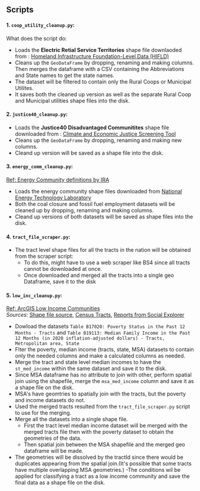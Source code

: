 ## Scripts

#### 1. `coop_utility_cleanup.py`:
What does the script do: <br>
- Loads the **Electric Retial Service Territories** shape file downlaoded from :  [Homeland Infrastructure Foundation-Level Data (HIFLD)](https://hifld-geoplatform.opendata.arcgis.com/datasets/geoplatform::electric-retail-service-territories-2/explore?location=21.841288%2C-93.233909%2C3.97)
- Cleans up the `GeoDataFrame` by dropping, renaming and making columns. Then merges the dataframe with a CSV containing the Abbreviations and State names to get the state names.
- The dataset will be filtered to contain only the Rural Coops or Municipal Utilites.
- It saves both the cleaned up version as well as the separate Rural Coop and Municipal utilities shape files into the disk.

#### 2. `justice40_cleanup.py`:
- Loads the **Justice40 Disadvantaged Communitites** shape file downloaded from : [Climate and Economic Justice Screening Tool](https://screeningtool.geoplatform.gov/en/#4.91/37.6/-92.43)
- Cleans up the `GeoDataFrame` by dropping, renaming and making new columns.
- Cleand up version will be saved as a shape file into the disk. 

#### 3. `energy_comm_cleanup.py`:
[Ref: Energy Community definitions by IRA](https://energycommunities.gov/energy-community-tax-credit-bonus/)
- Loads the energy community shape files downloaded from [National Energy Technology Laboratory](https://edx.netl.doe.gov/dataset/ira-energy-community-data-layers)
- Both the coal closure and fossil fuel employment datasets will be cleaned up by dropping, renaming and making columns.
- Cleand up versions of both datasets will be saved as shape files into the disk. 

#### 4. `tract_file_scraper.py`:
- The tract level shape files for all the tracts in the nation will be obtained from the scraper script:
    - To do this, might have to use a web scraper like BS4 since all tracts cannot be downloaded at once.
    - Once downloaded and merged all the tracts into a single geo Dataframe, save it to the disk

#### 5. `low_inc_cleanup.py`:
[Ref: ArcGIS Low Income Communities](https://www.esri.com/arcgis-blog/products/arcgis-living-atlas/decision-support/mapping-low-income-communities-in-the-us/)  
*Sources*: [Shape file source](https://www.census.gov/cgi-bin/geo/shapefiles/index.php), [Census Tracts](https://www2.census.gov/geo/tiger/TIGER2020/TRACT/), [Reports from Social Explorer](https://www.socialexplorer.com/reports/socialexplorer/en/)  
- Dowload the datasets `Table B17020: Poverty Status in the Past 12 Months - Tracts` and `Table B19113: Median Family Income in the Past 12 Months (in 2020 inflation-adjusted dollars) - Tracts, Metropolitan area, State`
- Flter the poverty, median income (tracts, state, MSA) datasets to contain only the needed columns and make a calculated columns as needed.
- Merge the tract and state level median incomes to have the `st_med_income` within the same dataset and save it to the disk.
- Since MSA dataframe has no attribute to join with other, perform spatial join using the shapefile, merge the `msa_med_income` column and save it as a shape file on the disk.
- MSA's have geomtries to spatially join with the tracts, but the poverty and income datasets do not.
- Used the merged tracts resulted from the `tract_file_scraper.py` script to use for the merging.
- Merge all the datasets into a single shape file.
    - First the tract level median income dataset will be merged with the merged tracts file then with the poverty dataset to obtain the geometries of the data.
    - Then spatial join between the MSA shapefile and the merged geo dataframe will be made.
- The geometries will be dissolved by the tractId since there would be duplicates appearing from the spatial join.(It's possible that some tracts have multiple overlapping MSA geometries.)
-The conditions wil be applied for classifying a tract as a low income community and save the final data as a shape file on the disk.



